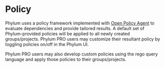 # Policy

Phylum uses a policy framework implemented with [Open Policy Agent] to evaluate dependencies and provide tailored results. A default set of Phylum-provided policies will be applied to all newly created groups/projects. Phylum PRO users may customize their resultant policy by toggling policies on/off in the Phylum UI.

Phylum PRO users may also develop custom policies using the rego query language and apply those policies to their groups/projects.


[Open Policy Agent]: https://www.openpolicyagent.org/
